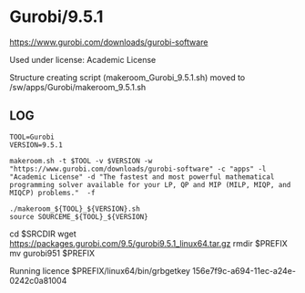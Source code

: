 Gurobi/9.5.1
========================

<https://www.gurobi.com/downloads/gurobi-software>

Used under license:
Academic License


Structure creating script (makeroom_Gurobi_9.5.1.sh) moved to /sw/apps/Gurobi/makeroom_9.5.1.sh

LOG
---

    TOOL=Gurobi
    VERSION=9.5.1

    makeroom.sh -t $TOOL -v $VERSION -w "https://www.gurobi.com/downloads/gurobi-software" -c "apps" -l "Academic License" -d "The fastest and most powerful mathematical programming solver available for your LP, QP and MIP (MILP, MIQP, and MIQCP) problems."  -f

    ./makeroom_${TOOL}_${VERSION}.sh
    source SOURCEME_${TOOL}_${VERSION}

  

   cd $SRCDIR
   wget https://packages.gurobi.com/9.5/gurobi9.5.1_linux64.tar.gz
   rmdir $PREFIX
   mv gurobi951 $PREFIX

Running licence
   $PREFIX/linux64/bin/grbgetkey 156e7f9c-a694-11ec-a24e-0242c0a81004
